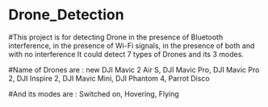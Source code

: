 # Drone_Detection

#This project is for detecting Drone in the presence of Bluetooth interference, in the presence of Wi-Fi signals, in the presence of both and with no interference
It could detect 7 types of Drones and its 3 modes.

#Name of Drones are :  new DJI Mavic 2 Air S, DJI Mavic Pro, DJI Mavic Pro 2, DJI Inspire 2, DJI Mavic Mini, DJI Phantom 4, Parrot Disco

#And its modes are  :  Switched on, Hovering, Flying
                      
